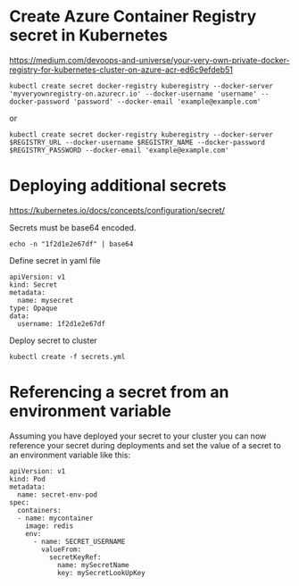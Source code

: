 # Create Azure Container Registry secret in Kubernetes
https://medium.com/devoops-and-universe/your-very-own-private-docker-registry-for-kubernetes-cluster-on-azure-acr-ed6c9efdeb51

```
kubectl create secret docker-registry kuberegistry --docker-server 'myveryownregistry-on.azurecr.io' --docker-username 'username' --docker-password 'password' --docker-email 'example@example.com'

```

or

```
kubectl create secret docker-registry kuberegistry --docker-server $REGISTRY_URL --docker-username $REGISTRY_NAME --docker-password $REGISTRY_PASSWORD --docker-email 'example@example.com'
```

# Deploying additional secrets
https://kubernetes.io/docs/concepts/configuration/secret/

Secrets must be base64 encoded.
~~~
echo -n "1f2d1e2e67df" | base64
~~~

Define secret in yaml file
```
apiVersion: v1
kind: Secret
metadata:
  name: mysecret
type: Opaque
data:
  username: 1f2d1e2e67df
```

Deploy secret to cluster
```
kubectl create -f secrets.yml
```

# Referencing a secret from an environment variable

Assuming you have deployed your secret to your cluster you can now reference your secret during deployments and set the value of a secret to an environment variable like this:

```
apiVersion: v1
kind: Pod
metadata:
  name: secret-env-pod
spec:
  containers:
  - name: mycontainer
    image: redis
    env:
      - name: SECRET_USERNAME
        valueFrom:
          secretKeyRef:
            name: mySecretName
            key: mySecretLookUpKey
```
